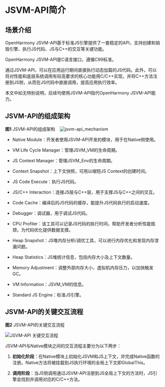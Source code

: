 # JSVM-API简介

## 场景介绍

OpenHarmony JSVM-API基于标准JS引擎提供了一套稳定的API，支持创建和销毁引擎、执行JS代码、JS与C++的交互等关键功能。

OpenHarmony JSVM-API是C语言接口，遵循C99标准。

通过JSVM-API，可以在应用运行期间直接执行动态加载的JS代码。此外，可以将对性能和底层系统调用有较高要求的核心功能用C/C++实现，并将C++方法注册到JS侧，从而在JS代码中直接调用，提高应用执行效率。

本文中如无特别说明，后续均使用JSVM-API指代OpenHarmony JSVM-API能力。

## JSVM-API的组成架构

**图1** JSVM-API的组成架构
  
![jsvm-api_mechanism](figures/jsvm-api_mechanism.png)

- Native Module：开发者使用JSVM-API开发的模块，用于在Native侧使用。

- VM Life Cycle Manager：管理JSVM_VM的生命周期。

- JS Context Manager：管理JSVM_Env的生命周期。

- Context Snapshot：上下文快照，可用以缩短JS Context的创建时间。

- JS Code Execute：执行JS代码。

- JS/C++ Interaction：连接JS层与C++层，用于支撑JS与C++之间的交互。

- Code Cache：编译后的JS代码的缓存，能提升JS代码执行的启动速度。

- Debugger：调试器，用于调试JS代码。

- CPU Profiler：该工具可以记录JS代码的执行时间，帮助开发者分析性能瓶颈，为代码优化提供数据支撑。

- Heap Snapshot：JS堆内存分析/调优工具，可以进行内存优化和发现内存泄漏问题。

- Heap Statistics：JS堆统计信息，包括内存大小及上下文数量。

- Memory Adjustment：调整外部内存大小、虚拟机内存压力，以加快触发GC。

- VM Information：JSVM_VM的信息。

- Standard JS Engine：标准JS引擎。

## JSVM-API的关键交互流程

**图2** JSVM-API的关键交互流程

![JSVM-API 关键交互流程](figures/process_jsvm-api.png)

JSVM-API与Native模块之间的交互流程主要分为以下两步：

1. **初始化阶段**：在Native模块上初始化JSVM和JS上下文，并完成Native函数的注册。Native方法将被挂载到JS执行环境的全局上下文即GlobalThis。

2. **调用阶段**：当JS侧调用通过JSVM-API注册到JS全局上下文的方法时，JS引擎会找到并调用对应的C/C++方法。
